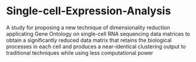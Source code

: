 # Single-cell-Expression-Analysis
A study for proposing a new technique of dimensionality reduction applicating Gene Ontology on single-cell RNA sequencing data matrices to obtain a significantly reduced data matrix that retains the biological processes in each cell and produces a near-identical clustering output to traditional techniques while using less computational power
